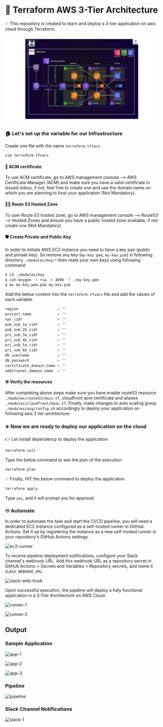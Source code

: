 # 🚀 Terraform AWS 3-Tier Architecture

✨ This repository is created to learn and deploy a 3-tier application on aws cloud through Terraform. 

<img src="https://raw.githubusercontent.com/Roni-Boiz/terraform-aws-3-tier-architecture/refs/heads/main/3TierArch.svg">

### 🏠 Let's set up the variable for our Infrastructure

Create one file with the name `terraform.tfvars`

```sh
vim terraform.tfvars
```

#### 🔐 ACM certificate

To use ACM certificate, go to AWS management console --> AWS Certificate Manager (ACM) and make sure you have a valid certificate in Issued status, if not, feel free to create one and use the domain name on which you are planning to host your application (Not Mandatory).

#### 👨‍💻 Route 53 Hosted Zone

To user Route 53 hosted zone, go to AWS management console --> Route53 --> Hosted Zones and ensure you have a public hosted zone available, if not create one (Not Mandatory).

#### 🛡 Create Private and Public Key

In order to initiate AWS EC2 instance you need to have a key pair (public and private key). So remove any key (`my-key.pem`, `my-key.pub`) in following directory `./modules/key/*` then reate your own keys using following command:

```bash
$ cd ./modules/key
$ ssh-keygen -t rsa -b 4096 -f ./my-key.pem
$ mv my-key.pem.pub my-key.pub
```

Add the below content into the `terraform.tfvars` file and add the values of each variable.

```javascript
region                  = ""
project_name            = ""
vpc_cidr                = ""
pub_sub_1a_cidr         = ""
pub_sub_2b_cidr         = ""
pri_sub_3a_cidr         = ""
pri_sub_4b_cidr         = ""
pri_sub_5a_cidr         = ""
pri_sub_6b_cidr         = ""
db_username             = ""
db_password             = ""
certificate_domain_name = ""
additional_domain_name  = ""
```

#### ⚙️ Verify the resources

After completing above steps make sure you have enable route53 resource `./modules/route53/main.tf`, cloudfront acm certificate and aliases `./modules/cloudfront/main.tf`. Finally, make changes to auto scaling group `./modules/asg/config.sh` accordingly to deploy your application on following aws 3 tier architecture.

### ✈️ Now we are ready to deploy our application on the cloud 

👉 Let install dependency to deploy the application 

```sh
terraform init 
```

Type the below command to see the plan of the execution 

```sh
terraform plan
```

✨ Finally, HIT the below command to deploy the application

```sh
terraform apply 
```

Type `yes`, and it will prompt you for approval.

### ♾️ Automate

In order to automate the task and start the CI/CD pipeline, you will need a dedicated EC2 instance configured as a self-hosted runner in GitHub Actions. Set it up by registering the instance as a new self-hosted runner in your repository's GitHub Actions settings.

![ec2-runner](https://github.com/user-attachments/assets/6a046f6e-0cab-4245-bdd0-cc76c8888d80)

To receive pipeline deployment notifications, configure your Slack channel's webhook URL. Add this webhook URL as a repository secret in GitHub Actions > Secrets and Variables > Repository secrets, and name it `SLACK_WEBHOOK_URL`.

![slack-web-hook](https://github.com/user-attachments/assets/3c28f8c7-29d9-4933-9548-b9975c89515c)

Upon successful execution, the pipeline will deploy a fully functional application in a 3-Tier Architecture on AWS Cloud.

![runner-1](https://github.com/user-attachments/assets/96b93af5-7e22-40ea-b58f-3de392b5df84)

![runner-2](https://github.com/user-attachments/assets/05afa19a-7a54-401d-86a1-d99810a74eac)

## Output

### Sample Application

![app-1](https://github.com/user-attachments/assets/3c6ee116-207c-4bbe-8784-e07812e52a2c)

![app-2](https://github.com/user-attachments/assets/96f5bc10-6331-411e-af30-faf89ca65168)

![app-3](https://github.com/user-attachments/assets/b973b63d-57a3-4f1b-8ce8-52c3a357d9fc)


### Pipeline

![pipeline](https://github.com/user-attachments/assets/015ee177-a3d0-4d6d-9960-4d1e82cf3e52)


### Slack Channel Notifications

![slack-1](https://github.com/user-attachments/assets/fedce9c4-2b79-486b-90d4-f0d49f06dfe1)
